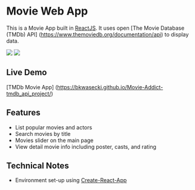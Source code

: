 # Movie Web App

This is a Movie App built in [ReactJS](http://facebook.github.io/react/index.html).
It uses open [The Movie Database (TMDb) API] (https://www.themoviedb.org/documentation/api) to display data.

![](https://github.com/bkwasecki/movie_project/print_screen/movie-demo.png)
![](https://github.com/bkwasecki/movie_project/print_screen/person-demo.png)

## Live Demo
[TMDb Movie App] (https://bkwasecki.github.io/Movie-Addict-tmdb_api_project/)

## Features

* List popular movies and actors
* Search movies by title
* Movies slider on the main page
* View detail movie info including poster, casts, and rating

## Technical Notes

* Environment set-up using [Create-React-App](https://github.com/facebookincubator/create-react-app)
